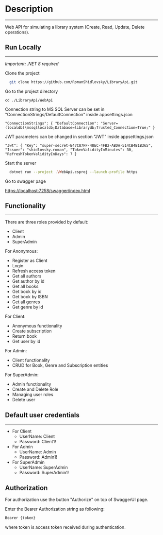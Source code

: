 
# Description 
_______________
Web API for simulating a library system (Create, Read, Update, Delete operations).

## Run Locally
______________________
*Important: .NET 8 required*

Clone the project

```bash
  git clone https://github.com/RomanShidlovsky/LibraryApi.git
```

Go to the project directory

`cd ./LibraryApi/WebApi`

Connection string to MS SQL Server can be set in "ConnectionStrings/DefaultConnection" inside appsettings.json    

`"ConnectionStrings": {
    "DefaultConnection": "Server=(localdb)\mssqllocaldb;Database=librarydb;Trusted_Connection=True;"
  }`

JWT parameters can be changed in section "JWT" inside appsettings.json

`"Jwt": {
    "Key": "super-secret-E47C87FF-48EC-4FB2-ABDA-514CB4B1B365",
    "Issuer": "shidlovsky.roman",
    "TokenValidityInMinutes": 30,
    "RefreshTokenValidityInDays": 7
  }`

Start the server

```bash
  dotnet run --project .\WebApi.csproj --launch-profile https
```

Go to swagger page 

<https://localhost:7258/swagger/index.html>

## Functionality
_______________________
There are three roles provided by default:
- Client
- Admin
- SuperAdmin

For Anonymous:
- Register as Client
- Login
- Refresh access token
- Get all authors
- Get author by id
- Get all books
- Get book by id
- Get book by ISBN
- Get all genres
- Get genre by id

For Client:
- Anonymous functionality
- Create subscription
- Return book
- Get user by id

For Admin:
- Client functionality
- CRUD for Book, Genre and Subscription entities

For SuperAdmin:
- Admin functionality
- Create and Delete Role
- Managing user roles
- Delete user

## Default user credentials
________________
- For Client 
  - UserName: Client
  - Password: Client1!
- For Admin
  - UserName: Admin
  - Password: Admin1!
- For SuperAdmin
  - UserName: SuperAdmin
  - Password: SuperAdmin1!

## Authorization

For authorization use the button "Authorize" on top of SwaggerUI page.

Enter the Bearer Authorization string as following: 

```bash
Bearer {token}
```

where token is access token received during authentication.
